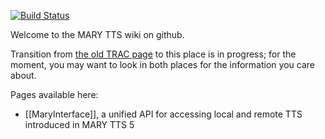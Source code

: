[![Build Status](https://buildhive.cloudbees.com/job/marytts/job/marytts/badge/icon)](https://buildhive.cloudbees.com/job/marytts/job/marytts/)

Welcome to the MARY TTS wiki on github.

Transition from [the old TRAC page](http://mary.opendfki.de) to this place is in progress; for the moment, you may want to look in both places for the information you care about.

Pages available here:

* [[MaryInterface]], a unified API for accessing local and remote TTS introduced in MARY TTS 5